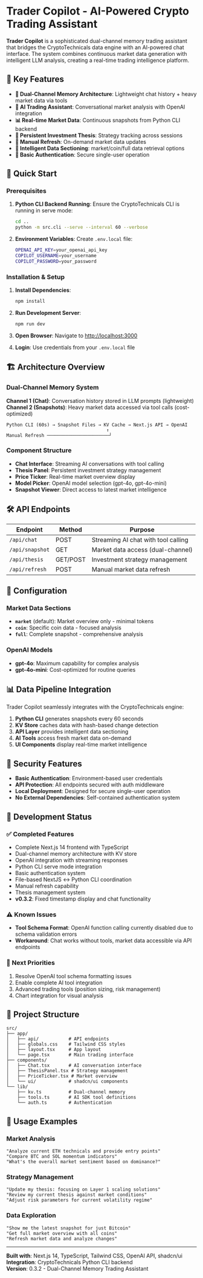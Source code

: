 # Trader Copilot - AI-Powered Crypto Trading Assistant

**Trader Copilot** is a sophisticated dual-channel memory trading assistant that bridges the CryptoTechnicals data engine with an AI-powered chat interface. The system combines continuous market data generation with intelligent LLM analysis, creating a real-time trading intelligence platform.

## 🌟 Key Features

- **🧠 Dual-Channel Memory Architecture**: Lightweight chat history + heavy market data via tools
- **💬 AI Trading Assistant**: Conversational market analysis with OpenAI integration
- **📊 Real-time Market Data**: Continuous snapshots from Python CLI backend
- **📝 Persistent Investment Thesis**: Strategy tracking across sessions
- **🔄 Manual Refresh**: On-demand market data updates
- **🎯 Intelligent Data Sectioning**: market/coin/full data retrieval options
- **🔐 Basic Authentication**: Secure single-user operation

## 🚀 Quick Start

### Prerequisites

1. **Python CLI Backend Running**: Ensure the CryptoTechnicals CLI is running in serve mode:
   ```bash
   cd ..
   python -m src.cli --serve --interval 60 --verbose
   ```

2. **Environment Variables**: Create `.env.local` file:
   ```bash
   OPENAI_API_KEY=your_openai_api_key
   COPILOT_USERNAME=your_username
   COPILOT_PASSWORD=your_password
   ```

### Installation & Setup

1. **Install Dependencies**:
   ```bash
   npm install
   ```

2. **Run Development Server**:
   ```bash
   npm run dev
   ```

3. **Open Browser**: Navigate to [http://localhost:3000](http://localhost:3000)

4. **Login**: Use credentials from your `.env.local` file

## 🏗️ Architecture Overview

### Dual-Channel Memory System

**Channel 1 (Chat)**: Conversation history stored in LLM prompts (lightweight)
**Channel 2 (Snapshots)**: Heavy market data accessed via tool calls (cost-optimized)

```
Python CLI (60s) → Snapshot Files → KV Cache → Next.js API → OpenAI
                                     ↑
Manual Refresh ───────────────────────┘
```

### Component Structure

- **Chat Interface**: Streaming AI conversations with tool calling
- **Thesis Panel**: Persistent investment strategy management  
- **Price Ticker**: Real-time market overview display
- **Model Picker**: OpenAI model selection (gpt-4o, gpt-4o-mini)
- **Snapshot Viewer**: Direct access to latest market intelligence

## 🛠️ API Endpoints

| Endpoint | Method | Purpose |
|----------|--------|---------|
| `/api/chat` | POST | Streaming AI chat with tool calling |
| `/api/snapshot` | GET | Market data access (dual-channel) |
| `/api/thesis` | GET/POST | Investment strategy management |
| `/api/refresh` | POST | Manual market data refresh |

## 🔧 Configuration

### Market Data Sections

- **`market`** (default): Market overview only - minimal tokens
- **`coin`**: Specific coin data - focused analysis  
- **`full`**: Complete snapshot - comprehensive analysis

### OpenAI Models

- **gpt-4o**: Maximum capability for complex analysis
- **gpt-4o-mini**: Cost-optimized for routine queries

## 📊 Data Pipeline Integration

Trader Copilot seamlessly integrates with the CryptoTechnicals engine:

1. **Python CLI** generates snapshots every 60 seconds
2. **KV Store** caches data with hash-based change detection  
3. **API Layer** provides intelligent data sectioning
4. **AI Tools** access fresh market data on-demand
5. **UI Components** display real-time market intelligence

## 🔐 Security Features

- **Basic Authentication**: Environment-based user credentials
- **API Protection**: All endpoints secured with auth middleware
- **Local Deployment**: Designed for secure single-user operation
- **No External Dependencies**: Self-contained authentication system

## 🧪 Development Status

### ✅ Completed Features
- Complete Next.js 14 frontend with TypeScript
- Dual-channel memory architecture with KV store
- OpenAI integration with streaming responses
- Python CLI serve mode integration
- Basic authentication system
- File-based NextJS ↔ Python CLI coordination
- Manual refresh capability
- Thesis management system
- **v0.3.2**: Fixed timestamp display and chat functionality

### ⚠️ Known Issues
- **Tool Schema Format**: OpenAI function calling currently disabled due to schema validation errors
- **Workaround**: Chat works without tools, market data accessible via API endpoints

### 🔮 Next Priorities
1. Resolve OpenAI tool schema formatting issues
2. Enable complete AI tool integration
3. Advanced trading tools (position sizing, risk management)
4. Chart integration for visual analysis

## 📁 Project Structure

```
src/
├── app/
│   ├── api/           # API endpoints
│   ├── globals.css    # Tailwind CSS styles
│   ├── layout.tsx     # App layout
│   └── page.tsx       # Main trading interface
├── components/
│   ├── Chat.tsx       # AI conversation interface
│   ├── ThesisPanel.tsx # Strategy management
│   ├── PriceTicker.tsx # Market overview
│   └── ui/            # shadcn/ui components
└── lib/
    ├── kv.ts          # Dual-channel memory
    ├── tools.ts       # AI SDK tool definitions
    └── auth.ts        # Authentication
```

## 🎯 Usage Examples

### Market Analysis
```
"Analyze current ETH technicals and provide entry points"
"Compare BTC and SOL momentum indicators"
"What's the overall market sentiment based on dominance?"
```

### Strategy Management  
```
"Update my thesis: focusing on Layer 1 scaling solutions"
"Review my current thesis against market conditions"
"Adjust risk parameters for current volatility regime"
```

### Data Exploration
```
"Show me the latest snapshot for just Bitcoin"
"Get full market overview with all coins"
"Refresh market data and analyze changes"
```

---

**Built with**: Next.js 14, TypeScript, Tailwind CSS, OpenAI API, shadcn/ui  
**Integration**: CryptoTechnicals Python CLI backend  
**Version**: 0.3.2 - Dual-Channel Memory Trading Assistant
